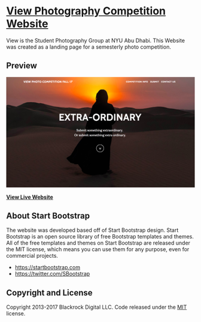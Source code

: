 # [View Photography Competition Website ](http://view.nyuad.im)

View is the Student Photography Group at NYU Abu Dhabi. This Website was created as a landing page for a semesterly photo competition.

## Preview

[![Website Preview](img/viewPreview.png?raw=true)](http://view.nyuad.im)

**[View Live Website](http://view.nyuad.im)**



## About Start Bootstrap

The website was developed based off of Start Bootstrap design. Start Bootstrap is an open source library of free Bootstrap templates and themes. All of the free templates and themes on Start Bootstrap are released under the MIT license, which means you can use them for any purpose, even for commercial projects.

* https://startbootstrap.com
* https://twitter.com/SBootstrap


## Copyright and License

Copyright 2013-2017 Blackrock Digital LLC. Code released under the [MIT](https://github.com/BlackrockDigital/startbootstrap-grayscale/blob/gh-pages/LICENSE) license.
